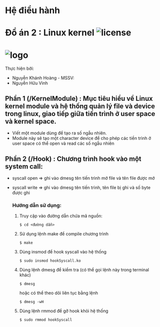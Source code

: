 # Hệ điều hành

# Đồ án 2 : Linux kernel ![license][1]

#  ![logo][2]

Thực hiện bởi: 	

* Nguyễn Khánh Hoàng - MSSV:
* Nguyễn Hữu Vinh

## Phần 1 (/KernelModule) : Mục tiêu hiểu về Linux kernel module và hệ thống quản lý file và device trong linux, giao tiếp giữa tiến trình ở user space và kernel space.
- Viết một module dùng để tạo ra số ngẫu nhiên.
- Module này sẽ tạo một character device để cho phép các tiền trình ở user space có thể open và read các số ngẫu nhiên
## Phần 2 (/Hook) : Chương trình hook vào một system call:
- syscall open => ghi vào dmesg tên tiến trình mở file và tên file được mở

- syscall write => ghi vào dmesg tên tiến trình, tên file bị ghi và số byte được ghi

  ### Hướng dẫn sử dụng:

  1. Truy cập vào đường dẫn chứa mã nguồn:

     ```
     $ cd <đường dẫn>
     ```

  2. Sử dụng lệnh make để compile chương trình

     ```
     $ make
     ```

  3. Dùng insmod để hook syscall vào hệ thống

     ```
     $ sudo insmod hookSyscall.ko
     ```

  4. Dùng lệnh dmesg để kiểm tra (có thể gọi lệnh này trong terminal khác)

     ```
     $ dmesg
     ```

     hoặc có thể theo dõi liên tục bằng lệnh

     ```
     $ dmesg -wH
     ```

  5. Dùng lệnh rmmod để gỡ hook khỏi hệ thống

     ```
     $ sudo rmmod hookSyscall
     ```

  [1]:https://camo.githubusercontent.com/7de7f171e34eba428ffe0a84a2b2297431f55ac3/68747470733a2f2f696d672e736869656c64732e696f2f636f636f61706f64732f6c2f537769667453696d706c6966792e7376673f7374796c653d666c6174
  [2]:https://www.freeiconspng.com/uploads/linux-icon-9.png

  

  
